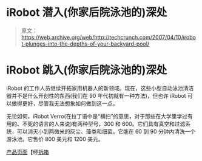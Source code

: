 # iRobot 潜入(你家后院泳池的)深处

> 原文：<https://web.archive.org/web/http://techcrunch.com/2007/04/10/irobot-plunges-into-the-depths-of-your-backyard-pool/>

# iRobot 跳入(你家后院泳池的)深处

iRobot 的工作人员继续开拓家用机器人的新领域。现在，这些小型自动泳池清洁器并不是什么开创性的东西(我们在 90 年代初就有一种方法)，但也许 iRobot 可以做得更好，尽管我无法想象如何做到这一点。

无论如何，iRobot Verro(在拉丁语中是“横扫”的意思，对于那些在大学里学过有用的、不死的语言的人来说)有两种型号，300 和 600。它们具有真空和过滤系统，可以消灭小到两微米的灰尘、藻类和细菌。它能在 60 到 90 分钟内清洗一个游泳池。它售价 800 美元和 1200 美元。

 [产品页面](https://web.archive.org/web/20210225042749/http://store.irobot.com/family/index.jsp?categoryId=2662061)【经[拆箱](https://web.archive.org/web/20210225042749/http://www.uncrate.com/men/gear/misc-gadgets/irobot-verro-pool-cleaning-robot-010813.php)